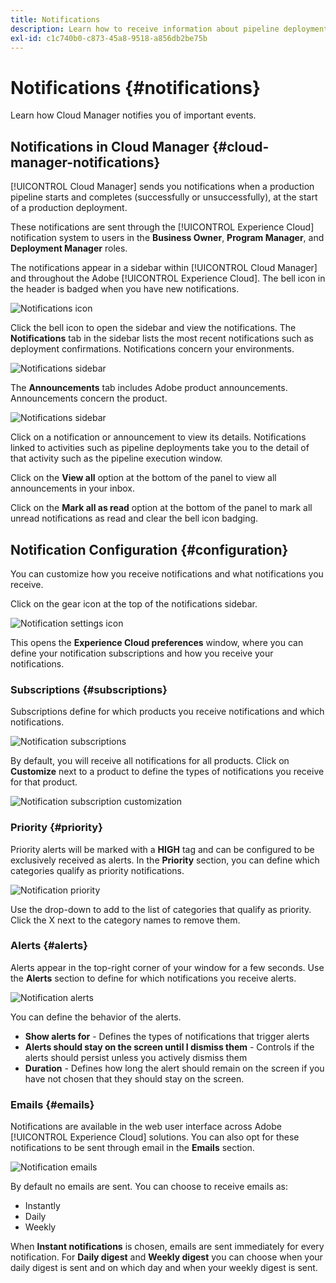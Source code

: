 ```yaml
---
title: Notifications
description: Learn how to receive information about pipeline deployments using the Adobe Experience Cloud notification system.
exl-id: c1c740b0-c873-45a8-9518-a856db2be75b
---
```


# Notifications {#notifications}

Learn how Cloud Manager notifies you of important events.

## Notifications in Cloud Manager {#cloud-manager-notifications}

[!UICONTROL Cloud Manager] sends you notifications when a production pipeline starts and completes (successfully or unsuccessfully), at the start of a production deployment.

These notifications are sent through the [!UICONTROL Experience Cloud] notification system to users in the **Business Owner**, **Program Manager**, and **Deployment Manager** roles.

The notifications appear in a sidebar within [!UICONTROL Cloud Manager] and throughout the Adobe [!UICONTROL Experience Cloud]. The bell icon in the header is badged when you have new notifications.

![Notifications icon](assets/notifications-bell-badged.png)

Click the bell icon to open the sidebar and view the notifications. The **Notifications** tab in the sidebar lists the most recent notifications such as deployment confirmations. Notifications concern your environments.

![Notifications sidebar](assets/notifications-activities.png)

The **Announcements** tab includes Adobe product announcements. Announcements concern the product.

![Notifications sidebar](assets/notificaitons-announcements.png)

Click on a notification or announcement to view its details. Notifications linked to activities such as pipeline deployments take you to the detail of that activity such as the pipeline execution window.

Click on the **View all** option at the bottom of the panel to view all announcements in your inbox.

Click on the **Mark all as read** option at the bottom of the panel to mark all unread notifications as read and clear the bell icon badging.

## Notification Configuration {#configuration}

You can customize how you receive notifications and what notifications you receive.

Click on the gear icon at the top of the notifications sidebar.

![Notification settings icon](assets/notifications-configuration.png)

This opens the **Experience Cloud preferences** window, where you can define your notification subscriptions and how you receive your notifications.

### Subscriptions {#subscriptions}

Subscriptions define for which products you receive notifications and which notifications.

![Notification subscriptions](assets/notifications-subscriptions.png)

By default, you will receive all notifications for all products. Click on **Customize** next to a product to define the types of notifications you receive for that product.

![Notification subscription customization](assets/notifications-subscriptions-customize.png)

### Priority {#priority}

Priority alerts will be marked with a **HIGH** tag and can be configured to be exclusively received as alerts. In the **Priority** section, you can define which categories qualify as priority notifications.

![Notification priority](assets/notifications-priority.png)

Use the drop-down to add to the list of categories that qualify as priority. Click the X next to the category names to remove them.

### Alerts {#alerts}

Alerts appear in the top-right corner of your window for a few seconds. Use the **Alerts** section to define for which notifications you receive alerts.

![Notification alerts](assets/notifications-alerts.png)

You can define the behavior of the alerts.

* **Show alerts for** - Defines the types of notifications that trigger alerts
* **Alerts should stay on the screen until I dismiss them** - Controls if the alerts should persist unless you actively dismiss them
* **Duration** - Defines how long the alert should remain on the screen if you have not chosen that they should stay on the screen.

### Emails {#emails}

Notifications are available in the web user interface across Adobe [!UICONTROL Experience Cloud] solutions. You can also opt for these notifications to be sent through email in the **Emails** section.

![Notification emails](assets/notifications-emails.png)

By default no emails are sent. You can choose to receive emails as:

* Instantly
* Daily
* Weekly

When **Instant notifications** is chosen, emails are sent immediately for every notification. For **Daily digest** and **Weekly digest** you can choose when your daily digest is sent and on which day and when your weekly digest is sent.